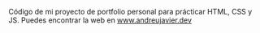 Código de mi proyecto de portfolio personal para prácticar HTML, CSS y JS.
Puedes encontrar la web en www.andreujavier.dev
